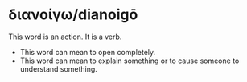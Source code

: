 # διανοίγω/dianoigō
This word is an action. It is a verb. 

* This word can mean to open completely. 
* This word can mean to explain something or to cause someone to understand something.

